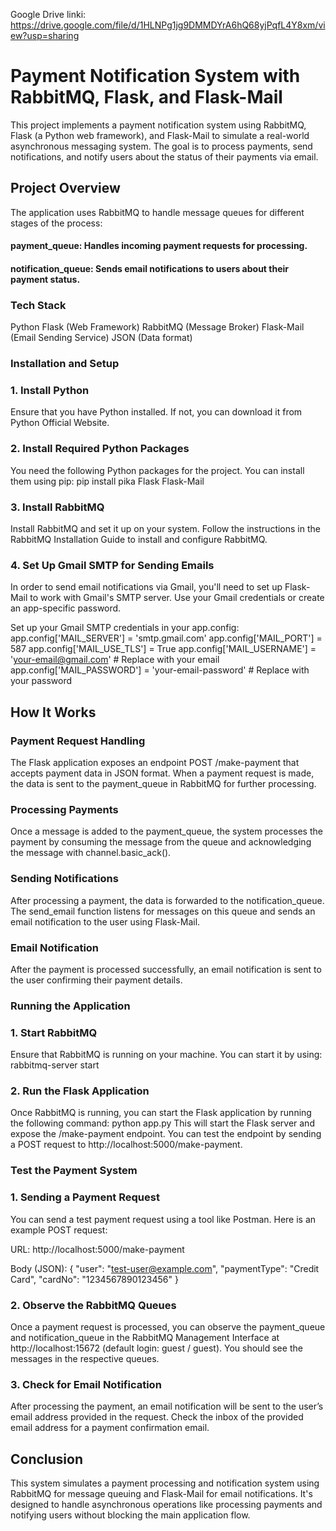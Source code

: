 Google Drive linki: https://drive.google.com/file/d/1HLNPg1jg9DMMDYrA6hQ68yjPqfL4Y8xm/view?usp=sharing

# Payment Notification System with RabbitMQ, Flask, and Flask-Mail

This project implements a payment notification system using RabbitMQ, Flask (a Python web framework), and Flask-Mail to simulate a real-world asynchronous messaging system. The goal is to process payments, send notifications, and notify users about the status of their payments via email.

## Project Overview

The application uses RabbitMQ to handle message queues for different stages of the process:

#### payment_queue: Handles incoming payment requests for processing.
#### notification_queue: Sends email notifications to users about their payment status.

### Tech Stack
Python
Flask (Web Framework)
RabbitMQ (Message Broker)
Flask-Mail (Email Sending Service)
JSON (Data format)

### Installation and Setup
### 1. Install Python
Ensure that you have Python installed. If not, you can download it from Python Official Website.

### 2. Install Required Python Packages
You need the following Python packages for the project. You can install them using pip:
  pip install pika Flask Flask-Mail

### 3. Install RabbitMQ
Install RabbitMQ and set it up on your system. Follow the instructions in the RabbitMQ Installation Guide to install and configure RabbitMQ.

### 4. Set Up Gmail SMTP for Sending Emails
In order to send email notifications via Gmail, you'll need to set up Flask-Mail to work with Gmail's SMTP server. Use your Gmail credentials or create an app-specific password.

Set up your Gmail SMTP credentials in your app.config:
app.config['MAIL_SERVER'] = 'smtp.gmail.com'
app.config['MAIL_PORT'] = 587
app.config['MAIL_USE_TLS'] = True
app.config['MAIL_USERNAME'] = 'your-email@gmail.com'  # Replace with your email
app.config['MAIL_PASSWORD'] = 'your-email-password'  # Replace with your password

## How It Works
### Payment Request Handling
The Flask application exposes an endpoint POST /make-payment that accepts payment data in JSON format. When a payment request is made, the data is sent to the payment_queue in RabbitMQ for further processing.

### Processing Payments
Once a message is added to the payment_queue, the system processes the payment by consuming the message from the queue and acknowledging the message with channel.basic_ack().

### Sending Notifications
After processing a payment, the data is forwarded to the notification_queue. The send_email function listens for messages on this queue and sends an email notification to the user using Flask-Mail.

### Email Notification
After the payment is processed successfully, an email notification is sent to the user confirming their payment details.

### Running the Application

### 1. Start RabbitMQ
Ensure that RabbitMQ is running on your machine. You can start it by using:
rabbitmq-server start

### 2. Run the Flask Application
Once RabbitMQ is running, you can start the Flask application by running the following command:
python app.py
This will start the Flask server and expose the /make-payment endpoint. You can test the endpoint by sending a POST request to http://localhost:5000/make-payment.

### Test the Payment System
### 1. Sending a Payment Request
You can send a test payment request using a tool like Postman. Here is an example POST request:

URL: http://localhost:5000/make-payment

Body (JSON):
{
    "user": "test-user@example.com",
    "paymentType": "Credit Card",
    "cardNo": "1234567890123456"
}

### 2. Observe the RabbitMQ Queues
Once a payment request is processed, you can observe the payment_queue and notification_queue in the RabbitMQ Management Interface at http://localhost:15672 (default login: guest / guest). You should see the messages in the respective queues.

### 3. Check for Email Notification
After processing the payment, an email notification will be sent to the user’s email address provided in the request. Check the inbox of the provided email address for a payment confirmation email.

## Conclusion
This system simulates a payment processing and notification system using RabbitMQ for message queuing and Flask-Mail for email notifications. It's designed to handle asynchronous operations like processing payments and notifying users without blocking the main application flow.
   
